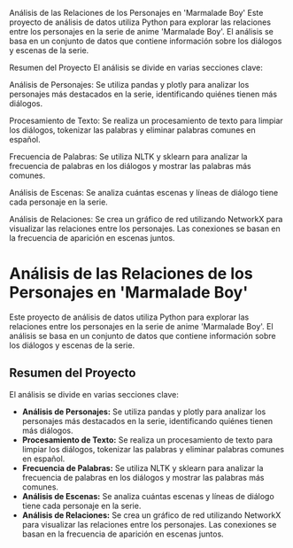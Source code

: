 Análisis de las Relaciones de los Personajes en 'Marmalade Boy'
Este proyecto de análisis de datos utiliza Python para explorar las relaciones entre los personajes en la serie de anime 'Marmalade Boy'. El análisis se basa en un conjunto de datos que contiene información sobre los diálogos y escenas de la serie.

Resumen del Proyecto
El análisis se divide en varias secciones clave:

Análisis de Personajes: Se utiliza pandas y plotly para analizar los personajes más destacados en la serie, identificando quiénes tienen más diálogos.

Procesamiento de Texto: Se realiza un procesamiento de texto para limpiar los diálogos, tokenizar las palabras y eliminar palabras comunes en español.

Frecuencia de Palabras: Se utiliza NLTK y sklearn para analizar la frecuencia de palabras en los diálogos y mostrar las palabras más comunes.

Análisis de Escenas: Se analiza cuántas escenas y líneas de diálogo tiene cada personaje en la serie.

Análisis de Relaciones: Se crea un gráfico de red utilizando NetworkX para visualizar las relaciones entre los personajes. Las conexiones se basan en la frecuencia de aparición en escenas juntos.


<h1>Análisis de las Relaciones de los Personajes en 'Marmalade Boy'</h1>

<p>Este proyecto de análisis de datos utiliza Python para explorar las relaciones entre los personajes en la serie de anime 'Marmalade Boy'. El análisis se basa en un conjunto de datos que contiene información sobre los diálogos y escenas de la serie.</p>

<h2>Resumen del Proyecto</h2>

<p>El análisis se divide en varias secciones clave:</p>

<ul>
    <li><strong>Análisis de Personajes:</strong> Se utiliza pandas y plotly para analizar los personajes más destacados en la serie, identificando quiénes tienen más diálogos.</li>
    <li><strong>Procesamiento de Texto:</strong> Se realiza un procesamiento de texto para limpiar los diálogos, tokenizar las palabras y eliminar palabras comunes en español.</li>
    <li><strong>Frecuencia de Palabras:</strong> Se utiliza NLTK y sklearn para analizar la frecuencia de palabras en los diálogos y mostrar las palabras más comunes.</li>
    <li><strong>Análisis de Escenas:</strong> Se analiza cuántas escenas y líneas de diálogo tiene cada personaje en la serie.</li>
    <li><strong>Análisis de Relaciones:</strong> Se crea un gráfico de red utilizando NetworkX para visualizar las relaciones entre los personajes. Las conexiones se basan en la frecuencia de aparición en escenas juntos.</li>
</ul>
